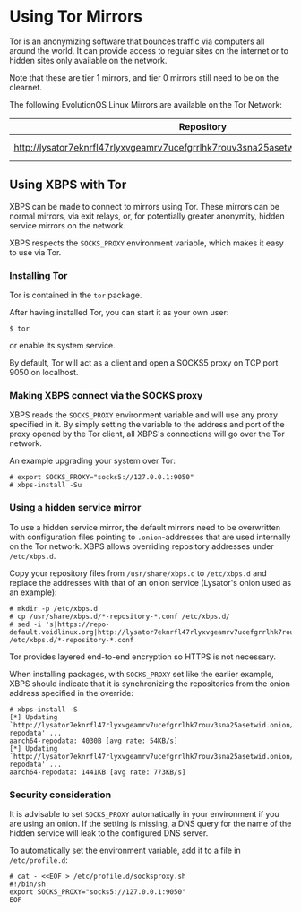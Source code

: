 # Using Tor Mirrors

Tor is an anonymizing software that bounces traffic via computers all around the
world. It can provide access to regular sites on the internet or to hidden sites
only available on the network.

Note that these are tier 1 mirrors, and tier 0 mirrors still need to be on the clearnet.

The following EvolutionOS Linux Mirrors are available on the Tor Network:

| Repository                                                                             | Location   |
|----------------------------------------------------------------------------------------|------------|
| <http://lysator7eknrfl47rlyxvgeamrv7ucefgrrlhk7rouv3sna25asetwid.onion/pub/voidlinux/> | EU: Sweden |

## Using XBPS with Tor

XBPS can be made to connect to mirrors using Tor. These mirrors can be normal
mirrors, via exit relays, or, for potentially greater anonymity, hidden service
mirrors on the network.

XBPS respects the `SOCKS_PROXY` environment variable, which makes it easy to use
via Tor.

### Installing Tor

Tor is contained in the `tor` package.

After having installed Tor, you can start it as your own user:

```
$ tor
```

or enable its system service.

By default, Tor will act as a client and open a SOCKS5 proxy on TCP port 9050 on
localhost.

### Making XBPS connect via the SOCKS proxy

XBPS reads the `SOCKS_PROXY` environment variable and will use any proxy
specified in it. By simply setting the variable to the address and port of the
proxy opened by the Tor client, all XBPS's connections will go over the Tor
network.

An example upgrading your system over Tor:

```
# export SOCKS_PROXY="socks5://127.0.0.1:9050"
# xbps-install -Su
```

### Using a hidden service mirror

To use a hidden service mirror, the default mirrors need to be overwritten with
configuration files pointing to `.onion`-addresses that are used internally on
the Tor network. XBPS allows overriding repository addresses under
`/etc/xbps.d`.

Copy your repository files from `/usr/share/xbps.d` to `/etc/xbps.d` and replace
the addresses with that of an onion service (Lysator's onion used as an
example):

```
# mkdir -p /etc/xbps.d
# cp /usr/share/xbps.d/*-repository-*.conf /etc/xbps.d/
# sed -i 's|https://repo-default.voidlinux.org|http://lysator7eknrfl47rlyxvgeamrv7ucefgrrlhk7rouv3sna25asetwid.onion/pub/voidlinux|g' /etc/xbps.d/*-repository-*.conf
```

Tor provides layered end-to-end encryption so HTTPS is not necessary.

When installing packages, with `SOCKS_PROXY` set like the earlier example, XBPS
should indicate that it is synchronizing the repositories from the onion address
specified in the override:

```
# xbps-install -S
[*] Updating `http://lysator7eknrfl47rlyxvgeamrv7ucefgrrlhk7rouv3sna25asetwid.onion/pub/voidlinux/current/aarch64/nonfree/aarch64-repodata' ...
aarch64-repodata: 4030B [avg rate: 54KB/s]
[*] Updating `http://lysator7eknrfl47rlyxvgeamrv7ucefgrrlhk7rouv3sna25asetwid.onion/pub/voidlinux/current/aarch64/aarch64-repodata' ...
aarch64-repodata: 1441KB [avg rate: 773KB/s]
```

### Security consideration

It is advisable to set `SOCKS_PROXY` automatically in your environment if you
are using an onion. If the setting is missing, a DNS query for the name of the
hidden service will leak to the configured DNS server.

To automatically set the environment variable, add it to a file in
`/etc/profile.d`:

```
# cat - <<EOF > /etc/profile.d/socksproxy.sh
#!/bin/sh
export SOCKS_PROXY="socks5://127.0.0.1:9050"
EOF
```
